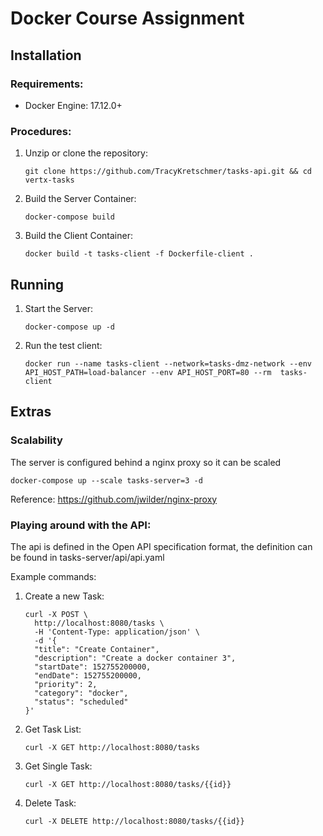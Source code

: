 # Docker Course Assignment


## Installation

### Requirements:

* Docker Engine: 17.12.0+

### Procedures:

1. Unzip or clone the repository:

    ```
    git clone https://github.com/TracyKretschmer/tasks-api.git && cd vertx-tasks
    ```
    
2. Build the Server Container:

    ```
    docker-compose build
    ```
    
3. Build the Client Container:

    ```
    docker build -t tasks-client -f Dockerfile-client .
    ```
    
## Running

1. Start the Server:

    ```
    docker-compose up -d
    ```
    
2. Run the test client:

    ```
    docker run --name tasks-client --network=tasks-dmz-network --env API_HOST_PATH=load-balancer --env API_HOST_PORT=80 --rm  tasks-client
    ```
    
## Extras

### Scalability

The server is configured behind a nginx proxy so it can be scaled

```
docker-compose up --scale tasks-server=3 -d
```
    
Reference: https://github.com/jwilder/nginx-proxy

### Playing around with the API:

The api is defined in the Open API specification format, the definition can be found in tasks-server/api/api.yaml

Example commands:

1. Create a new Task:

    ```
    curl -X POST \
      http://localhost:8080/tasks \
      -H 'Content-Type: application/json' \
      -d '{
      "title": "Create Container",
      "description": "Create a docker container 3",
      "startDate": 152755200000,
      "endDate": 152755200000,
      "priority": 2,
      "category": "docker",
      "status": "scheduled"
    }'
    ```
    
2. Get Task List:

    ```
    curl -X GET http://localhost:8080/tasks
    ```
      

3. Get Single Task:

    ```
    curl -X GET http://localhost:8080/tasks/{{id}}
    ```

4. Delete Task:

    ```
    curl -X DELETE http://localhost:8080/tasks/{{id}}
    ```
